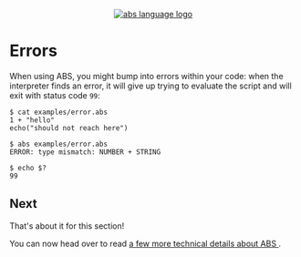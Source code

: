 <p align="center">
  <a href="https://www.abs-lang.org/">
    <img alt="abs language logo" src="https://github.com/abs-lang/abs/blob/master/bin/abs-horizontal.png?raw=true">
  </a>
</p>

# Errors

When using ABS, you might bump into errors within your code:
when the interpreter finds an error, it will give up trying
to evaluate the script and will exit with status code `99`:

```
$ cat examples/error.abs
1 + "hello"
echo("should not reach here")

$ abs examples/error.abs
ERROR: type mismatch: NUMBER + STRING

$ echo $?
99
```

## Next

That's about it for this section!

You can now head over to read [a few more technical details about ABS ](/misc/technical-details).